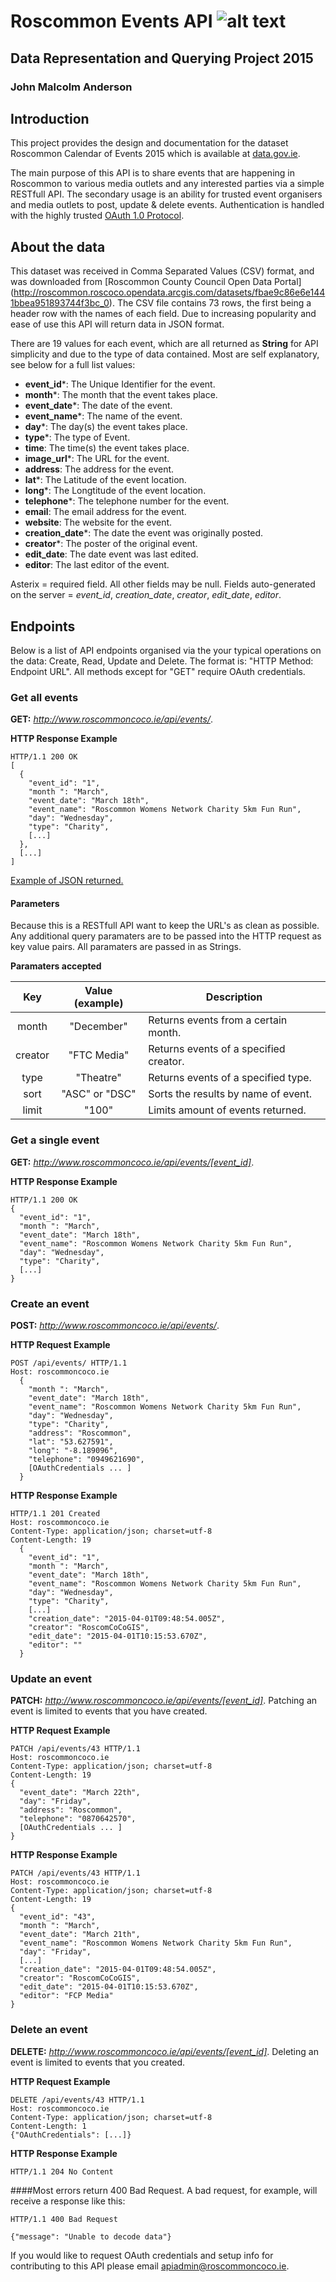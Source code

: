 # Roscommon Events API ![alt text](http://me.johnmalcolmdesign.com/RosLogo80.png "Roscommon Coat of Arms")
## Data Representation and Querying Project 2015 
### John Malcolm Anderson 

## Introduction 
This project provides the design and documentation for the dataset Roscommon Calendar of Events 2015 which is available at [data.gov.ie](http://roscommon.roscoco.opendata.arcgis.com/datasets/fbae9c86e6e1441bbea951893744f3bc_0). 

The main purpose of this API is to share events that are happening in Roscommon to various media outlets and any interested parties via a simple RESTfull API. The secondary usage is an ability for trusted event organisers and media outlets to post, update & delete events. Authentication is handled with the highly trusted [OAuth 1.0 Protocol](http://tools.ietf.org/html/rfc5849).  

## About the data
This dataset was received in Comma Separated Values (CSV) format, and was downloaded from [Roscommon County Council Open Data Portal] (http://roscommon.roscoco.opendata.arcgis.com/datasets/fbae9c86e6e1441bbea951893744f3bc_0).
The CSV file contains 73 rows, the first being a header row with the names of each field. Due to increasing popularity and ease of use this API will return data in JSON format. 

There are 19 values for each event, which are all returned as **String** for API simplicity and due to the type of data contained. Most are self explanatory, see below for a full list values:
- **event_id***: The Unique Identifier for the event.
- **month***: The month that the event takes place.
- **event_date***: The date of the event.
- **event_name***: The name of the event.
- **day***: The day(s) the event takes place.
- **type***: The type of Event.
- **time**: The time(s) the event takes place. 
- **image_url***: The URL for the event.
- **address**: The address for the event. 
- **lat***: The Latitude of the event location. 
- **long***: The Longtitude of the event location. 
- **telephone***: The telephone number for the event.
- **email**: The email address for the event.
- **website**: The website for the event.
- **creation_date***: The date the event was originally posted.
- **creator***: The poster of the original event.
- **edit_date**: The date event was last edited.
- **editor**: The last editor of the event.

Asterix = required field. All other fields may be null.
Fields auto-generated on the server = *event_id*,  *creation_date*, *creator*, *edit_date*, *editor*.

## Endpoints
Below is a list of API endpoints organised via the your typical operations on the data: Create, Read, Update and Delete. The format is: "HTTP Method: Endpoint URL". All methods except for "GET" require OAuth credentials.

### Get all events
**GET:** *http://www.roscommoncoco.ie/api/events/*.

**HTTP Response Example**
```http
HTTP/1.1 200 OK
[
  {
    "event_id": "1",
    "month ": "March",
    "event_date": "March 18th",
    "event_name": "Roscommon Womens Network Charity 5km Fun Run",
    "day": "Wednesday",
    "type": "Charity",
    [...]
  },
  [...]
]
```

[Example of JSON returned.](http://me.johnmalcolmdesign.com/roscommon_events_2015.json)

#### Parameters
Because this is a RESTfull API  want to keep the URL's as clean as possible. Any additional query paramaters are to be passed into the HTTP request as key value pairs. All paramaters are passed in as Strings.

**Paramaters accepted**

Key     | Value (example) | Description
:-----: | :--------------:| -----------
month   | "December"      | Returns events from a certain month.
creator | "FTC Media"     | Returns events of a specified creator.
type    | "Theatre"       | Returns events of a specified type.
sort    | "ASC" or "DSC"  | Sorts the results by name of event.
limit   | "100"           | Limits amount of events returned.

### Get a single event
**GET:** *http://www.roscommoncoco.ie/api/events/[event_id]*.

**HTTP Response Example**
```http
HTTP/1.1 200 OK
{
  "event_id": "1",
  "month ": "March",
  "event_date": "March 18th",
  "event_name": "Roscommon Womens Network Charity 5km Fun Run",
  "day": "Wednesday",
  "type": "Charity",
  [...]
}
```

### Create an event
**POST:** *http://www.roscommoncoco.ie/api/events/*.

**HTTP Request Example**
```http
POST /api/events/ HTTP/1.1
Host: roscommoncoco.ie
  {
    "month ": "March",
    "event_date": "March 18th",
    "event_name": "Roscommon Womens Network Charity 5km Fun Run",
    "day": "Wednesday",
    "type": "Charity",
    "address": "Roscommon",
    "lat": "53.627591",
    "long": "-8.189096",
    "telephone": "0949621690",
    [OAuthCredentials ... ]
  }

```

**HTTP Response Example**
```http
HTTP/1.1 201 Created
Host: roscommoncoco.ie
Content-Type: application/json; charset=utf-8
Content-Length: 19
  {
    "event_id": "1",
    "month ": "March",
    "event_date": "March 18th",
    "event_name": "Roscommon Womens Network Charity 5km Fun Run",
    "day": "Wednesday",
    "type": "Charity",
    [...]
    "creation_date": "2015-04-01T09:48:54.005Z",
    "creator": "RoscomCoCoGIS",
    "edit_date": "2015-04-01T10:15:53.670Z",
    "editor": ""
  }
```

### Update an event
**PATCH:** *http://www.roscommoncoco.ie/api/events/[event_id]*.
Patching an event is limited to events that you have created.

**HTTP Request Example**
```http
PATCH /api/events/43 HTTP/1.1
Host: roscommoncoco.ie
Content-Type: application/json; charset=utf-8
Content-Length: 19
{
  "event_date": "March 22th",
  "day": "Friday",
  "address": "Roscommon",
  "telephone": "0870642570",
  [OAuthCredentials ... ]
}

```

**HTTP Response Example**
```http
PATCH /api/events/43 HTTP/1.1
Host: roscommoncoco.ie
Content-Type: application/json; charset=utf-8
Content-Length: 19
{
  "event_id": "43",
  "month ": "March",
  "event_date": "March 21th",
  "event_name": "Roscommon Womens Network Charity 5km Fun Run",
  "day": "Friday",
  [...]
  "creation_date": "2015-04-01T09:48:54.005Z",
  "creator": "RoscomCoCoGIS",
  "edit_date": "2015-04-01T10:15:53.670Z",
  "editor": "FCP Media"
}

```

### Delete an event
**DELETE:** *http://www.roscommoncoco.ie/api/events/[event_id]*.
Deleting an event is limited to events that you created.

**HTTP Request Example**
```http
DELETE /api/events/43 HTTP/1.1
Host: roscommoncoco.ie
Content-Type: application/json; charset=utf-8
Content-Length: 1
{"OAuthCredentials": [...]}
```
**HTTP Response Example**
```http
HTTP/1.1 204 No Content
```


####Most errors return 400 Bad Request. A bad request, for example, will receive a response like this:
```http
HTTP/1.1 400 Bad Request

{"message": "Unable to decode data"}
```

If you would like to request OAuth credentials and setup info for contributing to this API please email apiadmin@roscommoncoco.ie. 
